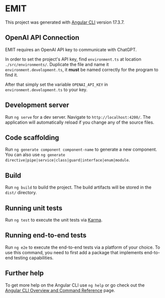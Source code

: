 # EMIT

This project was generated with [Angular CLI](https://github.com/angular/angular-cli) version 17.3.7.

## OpenAI API Connection
EMIT requires an OpenAI API key to communicate with ChatGPT.

In order to set the project's API key, find `environment.ts` at location `./src/environments/`. Duplicate the file and name it `environment.development.ts`, it **must** be named correctly for the program to find it.

After that simply set the variable `OPENAI_API_KEY` in `environment.development.ts` to your key. 

## Development server

Run `ng serve` for a dev server. Navigate to `http://localhost:4200/`. The application will automatically reload if you change any of the source files.

## Code scaffolding

Run `ng generate component component-name` to generate a new component. You can also use `ng generate directive|pipe|service|class|guard|interface|enum|module`.

## Build

Run `ng build` to build the project. The build artifacts will be stored in the `dist/` directory.

## Running unit tests

Run `ng test` to execute the unit tests via [Karma](https://karma-runner.github.io).

## Running end-to-end tests

Run `ng e2e` to execute the end-to-end tests via a platform of your choice. To use this command, you need to first add a package that implements end-to-end testing capabilities.

## Further help

To get more help on the Angular CLI use `ng help` or go check out the [Angular CLI Overview and Command Reference](https://angular.io/cli) page.
